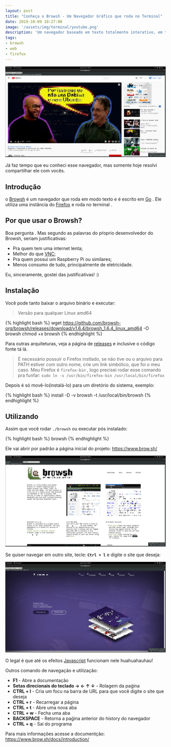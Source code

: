 ```yaml
---
layout: post
title: "Conheça o Browsh - Um Navegador Gráfico que roda no Terminal"
date: 2019-10-09 10:27:00
image: '/assets/img/terminal/youtube.png'
description: 'Um navegador baseado em texto totalmente interativo, em tempo real e moderno.'
tags:
- browsh
- web
- firefox
---
```


[![Conheça o Browsh - Um Navegador Gráfico que roda no Terminal](/assets/img/terminal/youtube.png)](/assets/img/terminal/youtube.png)

Já faz tempo que eu conheci esse navegador, mas somente hoje resolvi compartilhar ele com vocês.

## Introdução

o [Browsh](https://www.brow.sh/) é um navegador que roda em modo texto e é escrito em [Go](https://golang.org/) . Ele utiliza uma instância do [Firefox](https://terminalroot.com.br/2014/09/complementos-uteis-para-firefox.html) e roda no terminal .

## Por que usar o Browsh?

Boa pergunta . Mas segundo as palavras do pŕoprio desenvolvedor do Browsh, seriam justificativas:

+ Pra quem tem uma internet lenta;
+ Melhor do que [VNC](https://terminalroot.com.br/2016/11/blog-linux-ssh.html);
+ Pra quem possui um Raspberry Pi ou similares;
+ Menos consumo de tudo, principalmente de eletricidade.

Eu, sinceramente, gostei das justificativas! :)

## Instalação

Você pode tanto baixar o arquivo binário e executar:

> Versão para qualquer Linux amd64

{% highlight bash %}
wget https://github.com/browsh-org/browsh/releases/download/v1.6.4/browsh_1.6.4_linux_amd64 -O browsh
chmod +x browsh
{% endhighlight %}

Para outras arquiteturas, veja a página de [releases](https://github.com/browsh-org/browsh/releases) e inclusive o código fonte tá lá.

> É necessário possuir o Firefox instlado, se não tive ou o arquivo para PATH estiver com outro nome, crie um link simbólico, que foi o meu caso. Meu Firefox é `firefox-bin` , logo precisei rodar esse comando pra funfar: `sudo ln -s /usr/bin/firefox-bin /usr/local/bin/firefox`

Depois é só movê-lo(instalá-lo) para um diretório do sistema, exemplo:

{% highlight bash %}
install -D -v browsh -t /usr/local/bin/browsh
{% endhighlight %}

<script async src="https://pagead2.googlesyndication.com/pagead/js/adsbygoogle.js"></script>
<!-- Informat -->
<ins class="adsbygoogle"
     style="display:block"
     data-ad-client="ca-pub-2838251107855362"
     data-ad-slot="2327980059"
     data-ad-format="auto"
     data-full-width-responsive="true"></ins>
<script>
(adsbygoogle = window.adsbygoogle || []).push({});
</script>

## Utilizando

Assim que você rodar `./browsh` ou executar pós instalado:

{% highlight bash %}
browsh
{% endhighlight %}

Ele vai abrir por padrão a página inicial do projeto: <https://www.brow.sh/>

![Browsh](/assets/img/terminal/browsh.png)

Se quiser navegar em outro site, tecle: **`Ctrl + l`** e digite o site que deseja:

![Terminal Root](/assets/img/terminal/terminalroot.com.br.png)

O legal é que até os efeitos [Javascript](https://terminalroot.com.br/2016/12/alguns-codigos-simples-de-javascript-2.html) funcionam nele huahuahauhau!

Outros comando de navegação e utilização:

+ **F1** - Abre a documentação
+ **Setas direcionais do teclado → ← ↑ ↓** - Rolagem da paǵina
+ **CTRL + l** - Cria um focu na barra de URL para que você digite o site que deseja
+ **CTRL + r** - Recarregar a página
+ **CTRL + t** - Abre uma nova aba
+ **CTRL + w** - Fecha uma aba
+ **BACKSPACE** - Retorna a paǵina anterior do history do navegador
+ **CTRL + q** - Sai do programa

Para mais informações acesse a documentção: <https://www.brow.sh/docs/introduction/>

